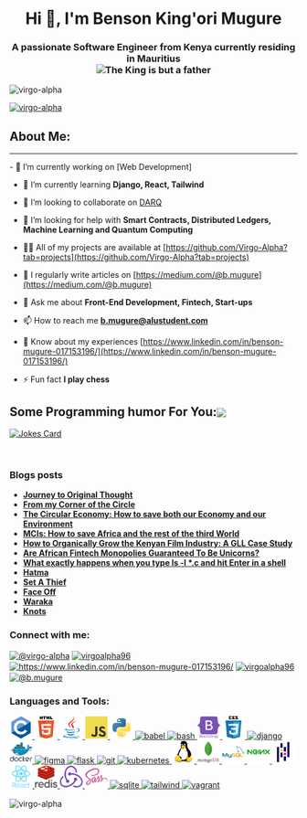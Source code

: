 

<h1 align="center">Hi 👋, I'm Benson King'ori Mugure</h1>
<h3 align="center">A passionate Software Engineer from Kenya currently residing in Mauritius
<br>
<img src="[https://photos.app.goo.gl/iCTgi1qQ6cHNQHfm6](https://photos.app.goo.gl/o2Y6sKSv1ccKJieGA)" alt="The King is but a father" style="max-width: 100%;">
</h3>

<p align="left"> <img src="https://komarev.com/ghpvc/?username=virgo-alpha&label=Profile%20views&color=0e75b6&style=flat" alt="virgo-alpha" /> </p>

<p align="left"> <a href="https://github.com/ryo-ma/github-profile-trophy"><img src="https://github-profile-trophy.vercel.app/?username=virgo-alpha" alt="virgo-alpha" /></a> </p>
<h2> About Me:</h2>
<hr>
- 🔭 I’m currently working on [Web Development]

- 🌱 I’m currently learning **Django, React, Tailwind**

- 👯 I’m looking to collaborate on [DARQ](https://github.com/Virgo-Alpha/AlphaPython)

- 🤝 I’m looking for help with **Smart Contracts, Distributed Ledgers, Machine Learning and Quantum Computing**

- 👨‍💻 All of my projects are available at [https://github.com/Virgo-Alpha?tab=projects](https://github.com/Virgo-Alpha?tab=projects)

- 📝 I regularly write articles on [https://medium.com/@b.mugure](https://medium.com/@b.mugure)

- 💬 Ask me about **Front-End Development, Fintech, Start-ups**

- 📫 How to reach me **b.mugure@alustudent.com**

- 📄 Know about my experiences [https://www.linkedin.com/in/benson-mugure-017153196/](https://www.linkedin.com/in/benson-mugure-017153196/)

- ⚡ Fun fact **I play chess**


<h2>Some Programming humor For You:<img align="center" src="https://camo.githubusercontent.com/b6d35fb48e8172f046a782ed357a0d5180b4751809f8e221d934b478072abe42/68747470733a2f2f6d65646961322e67697068792e636f6d2f6d656469612f55514453427a667969424b766746635354772f67697068792e6769663f6369643d656366303565343770336364353133617862656b336635367469336a7a697a713868696e637732306a61757979667977267269643d67697068792e676966" width="32px" data-canonical-src="https://media2.giphy.com/media/UQDSBzfyiBKvgFcSTw/giphy.gif?cid=ecf05e47p3cd513axbek3f56ti3jzizq8hincw20jauyyfyw&amp;rid=giphy.gif" style="max-width: 100%;"></a></h2>
<p><a target="_blank" rel="noopener noreferrer" href="https://camo.githubusercontent.com/ee6d0eb34e7d561d98c8e17ead480ff34d1b75e952ea4327086698d4791c9db6/68747470733a2f2f726561646d652d6a6f6b65732e76657263656c2e6170702f6170693f7468656d653d64656661756c74"><img src="https://camo.githubusercontent.com/ee6d0eb34e7d561d98c8e17ead480ff34d1b75e952ea4327086698d4791c9db6/68747470733a2f2f726561646d652d6a6f6b65732e76657263656c2e6170702f6170693f7468656d653d64656661756c74" alt="Jokes Card" data-canonical-src="https://readme-jokes.vercel.app/api?theme=default" style="max-width: 100%;"></a></p><br>

### Blogs posts
<!-- BLOG-POST-LIST:START -->
<ul>
<li><a href= "https://medium.com/@b.mugure/journey-to-original-thought-a4aff023f01c" target="_blank"><strong>
Journey to Original Thought
</strong></a>
  </li>
<li><a href= "https://www.omprakash.org/blog/from-my-corner-of-the-circle" target="_blank"><strong>From my Corner of the Circle
</strong></a>
  </li>
      <li><a href= "https://medium.com/@b.mugure/the-circular-economy-how-to-save-both-our-economy-and-our-environment-ce6c344479bb" target="_blank"><strong>The Circular Economy: How to save both our Economy and our Environment
</strong></a>
  </li>
   <li><a href= "https://medium.com/@b.mugure/mcis-how-to-save-africa-the-rest-of-the-3rd-world-3244240308b5" target="_blank"><strong>MCIs: How to save Africa and the rest of the third World
</strong></a>
  </li>
  <li><a href= "https://medium.com/@b.mugure/how-to-organically-grow-the-kenyan-film-industry-a-gll-case-study-db4a91181ca2" target="_blank"><strong>How to Organically Grow the Kenyan Film Industry: A GLL Case Study
</strong></a>
  </li>
<li><a href= "https://medium.com/@b.mugure/are-african-fintech-monopolies-guaranteed-to-be-unicorns-89e588bedc4f" target="_blank"><strong>Are African Fintech Monopolies Guaranteed To Be Unicorns?
</strong></a>
  </li>
<li> <a href= "https://medium.com/@b.mugure/what-exactly-happens-when-you-type-ls-l-c-and-hit-enter-in-a-shell-e5516aea4436" target="_blank"><strong>What exactly happens when you type ls -l *.c and hit Enter in a shell
</strong></a>
  </li>
<li> <a href= "http://manenoz.com/2020/07/30/hatma/" target="_blank"><strong>Hatma
</strong></a>
  </li>
<li> <a href= "http://manenoz.com/2020/09/25/set-a-thief/" target="_blank"><strong>Set A Thief
</strong></a>
  </li>
<li> <a href= "http://manenoz.com/2020/10/02/face-off/" target="_blank"><strong>Face Off
</strong></a>
  </li>
<li> <a href= "http://manenoz.com/2020/09/16/waraka/" target="_blank"><strong>Waraka
</strong></a>
  </li>
<li> <a href= "http://manenoz.com/2020/09/29/knots/" target="_blank"><strong>Knots
</strong></a>
  </li>
  </ul>
<!-- BLOG-POST-LIST:END -->

<h3 align="left">Connect with me:</h3>
<p align="left">
<a href="https://codepen.io/virgo-alpha" target="blank"><img align="center" src="https://raw.githubusercontent.com/rahuldkjain/github-profile-readme-generator/master/src/images/icons/Social/codepen.svg" alt="@virgo-alpha" height="30" width="40" /></a>
<a href="https://twitter.com/virgoalpha96" target="blank"><img align="center" src="https://raw.githubusercontent.com/rahuldkjain/github-profile-readme-generator/master/src/images/icons/Social/twitter.svg" alt="virgoalpha96" height="30" width="40" /></a>
<a href="https://linkedin.com/in/https://www.linkedin.com/in/benson-mugure-017153196/" target="blank"><img align="center" src="https://raw.githubusercontent.com/rahuldkjain/github-profile-readme-generator/master/src/images/icons/Social/linked-in-alt.svg" alt="https://www.linkedin.com/in/benson-mugure-017153196/" height="30" width="40" /></a>
<a href="https://instagram.com/virgoalpha96" target="blank"><img align="center" src="https://raw.githubusercontent.com/rahuldkjain/github-profile-readme-generator/master/src/images/icons/Social/instagram.svg" alt="virgoalpha96" height="30" width="40" /></a>
<a href="https://medium.com/@b.mugure" target="blank"><img align="center" src="https://raw.githubusercontent.com/rahuldkjain/github-profile-readme-generator/master/src/images/icons/Social/medium.svg" alt="@b.mugure" height="30" width="40" /></a>
</p>

<h3 align="left">Languages and Tools:</h3>
<p align="left"> <a href="https://www.cprogramming.com/" target="_blank"> <img src="https://raw.githubusercontent.com/devicons/devicon/master/icons/c/c-original.svg" alt="c" width="40" height="40"/> </a> <a href="https://www.w3.org/html/" target="_blank"> <img src="https://raw.githubusercontent.com/devicons/devicon/master/icons/html5/html5-original-wordmark.svg" alt="html5" width="40" height="40"/> </a> <a href="https://www.java.com" target="_blank"> <img src="https://raw.githubusercontent.com/devicons/devicon/master/icons/java/java-original.svg" alt="java" width="40" height="40"/> </a> <a href="https://developer.mozilla.org/en-US/docs/Web/JavaScript" target="_blank"> <img src="https://raw.githubusercontent.com/devicons/devicon/master/icons/javascript/javascript-original.svg" alt="javascript" width="40" height="40"/> </a> <a href="https://www.python.org" target="_blank"> <img src="https://raw.githubusercontent.com/devicons/devicon/master/icons/python/python-original.svg" alt="python" width="40" height="40"/> </a> <a href="https://babeljs.io/" target="_blank" rel="noreferrer"> <img src="https://www.vectorlogo.zone/logos/babeljs/babeljs-icon.svg" alt="babel" width="40" height="40"/> </a> <a href="https://www.gnu.org/software/bash/" target="_blank" rel="noreferrer"> <img src="https://www.vectorlogo.zone/logos/gnu_bash/gnu_bash-icon.svg" alt="bash" width="40" height="40"/> </a> <a href="https://getbootstrap.com" target="_blank" rel="noreferrer"> <img src="https://raw.githubusercontent.com/devicons/devicon/master/icons/bootstrap/bootstrap-plain-wordmark.svg" alt="bootstrap" width="40" height="40"/> </a> <a href="https://www.w3schools.com/css/" target="_blank" rel="noreferrer"> <img src="https://raw.githubusercontent.com/devicons/devicon/master/icons/css3/css3-original-wordmark.svg" alt="css3" width="40" height="40"/> </a> <a href="https://www.djangoproject.com/" target="_blank" rel="noreferrer"> <img src="https://cdn.worldvectorlogo.com/logos/django.svg" alt="django" width="40" height="40"/> </a> <a href="https://www.docker.com/" target="_blank" rel="noreferrer"> <img src="https://raw.githubusercontent.com/devicons/devicon/master/icons/docker/docker-original-wordmark.svg" alt="docker" width="40" height="40"/> </a> <a href="https://www.figma.com/" target="_blank" rel="noreferrer"> <img src="https://www.vectorlogo.zone/logos/figma/figma-icon.svg" alt="figma" width="40" height="40"/> </a> <a href="https://flask.palletsprojects.com/" target="_blank" rel="noreferrer"> <img src="https://www.vectorlogo.zone/logos/pocoo_flask/pocoo_flask-icon.svg" alt="flask" width="40" height="40"/> </a> <a href="https://git-scm.com/" target="_blank" rel="noreferrer"> <img src="https://www.vectorlogo.zone/logos/git-scm/git-scm-icon.svg" alt="git" width="40" height="40"/> </a> <a href="https://kubernetes.io" target="_blank" rel="noreferrer"> <img src="https://www.vectorlogo.zone/logos/kubernetes/kubernetes-icon.svg" alt="kubernetes" width="40" height="40"/> </a> <a href="https://www.linux.org/" target="_blank" rel="noreferrer"> <img src="https://raw.githubusercontent.com/devicons/devicon/master/icons/linux/linux-original.svg" alt="linux" width="40" height="40"/> </a> <a href="https://www.mongodb.com/" target="_blank" rel="noreferrer"> <img src="https://raw.githubusercontent.com/devicons/devicon/master/icons/mongodb/mongodb-original-wordmark.svg" alt="mongodb" width="40" height="40"/> </a> <a href="https://www.mysql.com/" target="_blank" rel="noreferrer"> <img src="https://raw.githubusercontent.com/devicons/devicon/master/icons/mysql/mysql-original-wordmark.svg" alt="mysql" width="40" height="40"/> </a> <a href="https://www.nginx.com" target="_blank" rel="noreferrer"> <img src="https://raw.githubusercontent.com/devicons/devicon/master/icons/nginx/nginx-original.svg" alt="nginx" width="40" height="40"/> </a> <a href="https://pandas.pydata.org/" target="_blank" rel="noreferrer"> <img src="https://raw.githubusercontent.com/devicons/devicon/2ae2a900d2f041da66e950e4d48052658d850630/icons/pandas/pandas-original.svg" alt="pandas" width="40" height="40"/> </a> <a href="https://reactjs.org/" target="_blank" rel="noreferrer"> <img src="https://raw.githubusercontent.com/devicons/devicon/master/icons/react/react-original-wordmark.svg" alt="react" width="40" height="40"/> </a> <a href="https://redis.io" target="_blank" rel="noreferrer"> <img src="https://raw.githubusercontent.com/devicons/devicon/master/icons/redis/redis-original-wordmark.svg" alt="redis" width="40" height="40"/> </a> <a href="https://redux.js.org" target="_blank" rel="noreferrer"> <img src="https://raw.githubusercontent.com/devicons/devicon/master/icons/redux/redux-original.svg" alt="redux" width="40" height="40"/> </a> <a href="https://sass-lang.com" target="_blank" rel="noreferrer"> <img src="https://raw.githubusercontent.com/devicons/devicon/master/icons/sass/sass-original.svg" alt="sass" width="40" height="40"/> </a> <a href="https://www.sqlite.org/" target="_blank" rel="noreferrer"> <img src="https://www.vectorlogo.zone/logos/sqlite/sqlite-icon.svg" alt="sqlite" width="40" height="40"/> </a> <a href="https://tailwindcss.com/" target="_blank" rel="noreferrer"> <img src="https://www.vectorlogo.zone/logos/tailwindcss/tailwindcss-icon.svg" alt="tailwind" width="40" height="40"/> </a> <a href="https://www.vagrantup.com/" target="_blank" rel="noreferrer"> <img src="https://www.vectorlogo.zone/logos/vagrantup/vagrantup-icon.svg" alt="vagrant" width="40" height="40"/> </a>  </p>

<p><img align="center" src="https://github-readme-stats.vercel.app/api/top-langs?username=virgo-alpha&show_icons=true&locale=en&layout=compact" alt="virgo-alpha" /></p>
